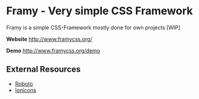 # Framy - Very simple CSS Framework

Framy is a simple CSS-Framework mostly done for own projects [WIP]

__Website__ http://www.framycss.org/

__Demo__ http://www.framycss.org/demo

## External Resources

- [Roboto](https://www.google.com/fonts/specimen/Roboto)
- [Ionicons](http://ionicons.com/)
